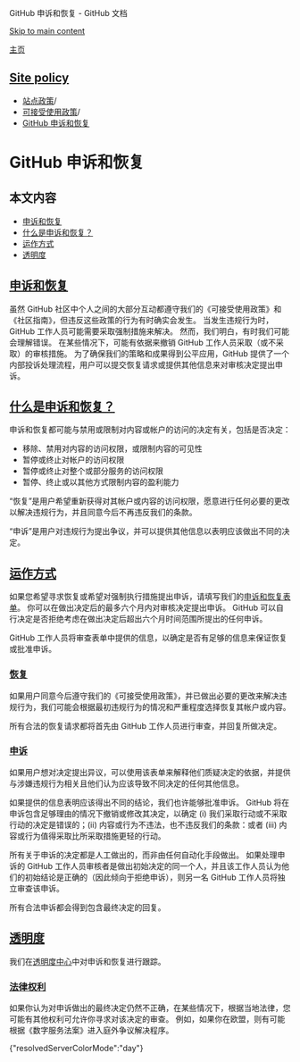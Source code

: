 GitHub 申诉和恢复 - GitHub 文档

[Skip to main content](#main-content)

[主页](/zh)

[Site policy](/zh/site-policy)
----------

* [站点政策](/zh/site-policy)/
* [可接受使用政策](/zh/site-policy/acceptable-use-policies)/
* [GitHub 申诉和恢复](/zh/site-policy/acceptable-use-policies/github-appeal-and-reinstatement)

GitHub 申诉和恢复
==========

本文内容
----------

* [申诉和恢复](#appeal-and-reinstatement)
* [什么是申诉和恢复？](#what-are-appeals-and-reinstatements)
* [运作方式](#how-this-works)
* [透明度](#transparency)

[申诉和恢复](#appeal-and-reinstatement)
----------

虽然 GitHub 社区中个人之间的大部分互动都遵守我们的《可接受使用政策》和《社区指南》，但违反这些政策的行为有时确实会发生。 当发生违规行为时，GitHub 工作人员可能需要采取强制措施来解决。 然而，我们明白，有时我们可能会理解错误。 在某些情况下，可能有依据来撤销 GitHub 工作人员采取（或不采取）的审核措施。 为了确保我们的策略和成果得到公平应用，GitHub 提供了一个内部投诉处理流程，用户可以提交恢复请求或提供其他信息来对审核决定提出申诉。

[什么是申诉和恢复？](#what-are-appeals-and-reinstatements)
----------

申诉和恢复都可能与禁用或限制对内容或帐户的访问的决定有关，包括是否决定：

* 移除、禁用对内容的访问权限，或限制内容的可见性
* 暂停或终止对帐户的访问权限
* 暂停或终止对整个或部分服务的访问权限
* 暂停、终止或以其他方式限制内容的盈利能力

“恢复”是用户希望重新获得对其帐户或内容的访问权限，愿意进行任何必要的更改以解决违规行为，并且同意今后不再违反我们的条款。

“申诉”是用户对违规行为提出争议，并可以提供其他信息以表明应该做出不同的决定。

[运作方式](#how-this-works)
----------

如果您希望寻求恢复或希望对强制执行措施提出申诉，请填写我们的[申诉和恢复表单](https://support.github.com/contact/reinstatement)。 你可以在做出决定后的最多六个月内对审核决定提出申诉。 GitHub 可以自行决定是否拒绝考虑在做出决定后超出六个月时间范围所提出的任何申诉。

GitHub 工作人员将审查表单中提供的信息，以确定是否有足够的信息来保证恢复或批准申诉。

### [恢复](#reinstatements) ###

如果用户同意今后遵守我们的《可接受使用政策》，并已做出必要的更改来解决违规行为，我们可能会根据最初违规行为的情况和严重程度选择恢复其帐户或内容。

所有合法的恢复请求都将首先由 GitHub 工作人员进行审查，并回复所做决定。

### [申诉](#appeals) ###

如果用户想对决定提出异议，可以使用该表单来解释他们质疑决定的依据，并提供与涉嫌违规行为相关且他们认为应该导致不同决定的任何其他信息。

如果提供的信息表明应该得出不同的结论，我们也许能够批准申诉。 GitHub 将在申诉包含足够理由的情况下撤销或修改其决定，以确定 (i) 我们采取行动或不采取行动的决定是错误的；(ii) 内容或行为不违法，也不违反我们的条款：或者 (iii) 内容或行为值得采取比所采取措施更轻的行动。

所有关于申诉的决定都是人工做出的，而非由任何自动化手段做出。 如果处理申诉的 GitHub 工作人员审核者是做出初始决定的同一个人，并且该工作人员认为他们的初始结论是正确的（因此倾向于拒绝申诉），则另一名 GitHub 工作人员将独立审查该申诉。

所有合法申诉都会得到包含最终决定的回复。

[透明度](#transparency)
----------

我们在[透明度中心](https://transparencycenter.github.com/appeals/)中对申诉和恢复进行跟踪。

### [法律权利](#legal-rights) ###

如果你认为对申诉做出的最终决定仍然不正确，在某些情况下，根据当地法律，您可能有其他权利可允许你寻求对该决定的审查。 例如，如果你在欧盟，则有可能根据《数字服务法案》[](https://eur-lex.europa.eu/eli/reg/2022/2065/oj#d1e2819-1-1)进入庭外争议解决程序。

{"resolvedServerColorMode":"day"}
